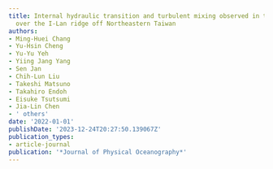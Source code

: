 ```yaml
---
title: Internal hydraulic transition and turbulent mixing observed in the Kuroshio
  over the I-Lan ridge off Northeastern Taiwan
authors:
- Ming-Huei Chang
- Yu-Hsin Cheng
- Yu-Yu Yeh
- Yiing Jang Yang
- Sen Jan
- Chih-Lun Liu
- Takeshi Matsuno
- Takahiro Endoh
- Eisuke Tsutsumi
- Jia-Lin Chen
- ' others'
date: '2022-01-01'
publishDate: '2023-12-24T20:27:50.139067Z'
publication_types:
- article-journal
publication: '*Journal of Physical Oceanography*'
---
```

